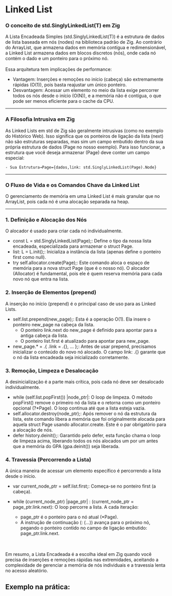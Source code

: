 # Linked List 

### O conceito de std.SinglyLinkedList(T) em Zig
A Lista Encadeada Simples (std.SinglyLinkedList(T)) é 
a estrutura de dados de lista baseada em nós (nodes) 
na biblioteca padrão de Zig. Ao contrário do 
ArrayList, que armazena dados em memória contígua e 
redimensionável, a Linked List armazena dados em 
blocos discretos (nós), onde cada nó contém o dado e 
um ponteiro para o próximo nó.
<br></br>
Essa arquitetura tem implicações de performance:
- Vantagem: Inserções e remoções no início (cabeça) são extremamente rápidas (O(1)), pois basta reajustar um único ponteiro.
- Desvantagem: Acessar um elemento no meio da lista exige percorrer todos os nós desde o início (O(N)), e a memória não é contígua, o que pode ser menos eficiente para o cache da CPU.

---
### A Filosofia Intrusiva em Zig
As Linked Lists em std de Zig são geralmente 
intrusivas (como no exemplo do Histórico Web). Isso 
significa que os ponteiros de ligação da lista (next) 
não são estruturas separadas, mas sim um campo 
embutido dentro da sua própria estrutura de dados 
(Page no nosso exemplo).
Para isso funcionar, a estrutura que você deseja 
armazenar (Page) deve conter um campo especial:

    - Sua Estrutura→Page={dados,link: std.SinglyLinkedList(Page).Node}

---
### O Fluxo de Vida e os Comandos Chave da Linked List
O gerenciamento de memória em uma Linked List é mais 
granular que no ArrayList, pois cada nó é uma alocação 
separada na heap.

---
### 1. Definição e Alocação dos Nós
O alocador é usado para criar cada nó individualmente.
- const L = std.SinglyLinkedList(Page);: Define o tipo da nossa lista encadeada, especializada para armazenar o struct Page.
- list: L = L.init();: Inicializa a instância da lista (apenas define o ponteiro first como null).
- try self.allocator.create(Page);: Este comando aloca o espaço de memória para a nova struct Page (que é o nosso nó). O alocador (Allocator) é fundamental, pois ele é quem reserva memória para cada novo nó que entra na lista.
### 2. Inserção de Elementos (prepend)
A inserção no início (prepend) é o principal caso de uso para as Linked Lists.
- self.list.prepend(new_page);: Esta é a operação O(1). Ela insere o ponteiro new_page na cabeça da lista.
    - O ponteiro link.next do new_page é definido para apontar para a antiga cabeça da lista.
    - O ponteiro list.first é atualizado para apontar para new_page.
- new_page.* = .{ .link = .{}, ... };: Antes de usar prepend, precisamos inicializar o conteúdo do novo nó alocado. O campo link: .{} garante que o nó da lista encadeada seja inicializado corretamente.
### 3. Remoção, Limpeza e Desalocação
A desinicialização é a parte mais crítica, pois cada nó deve ser desalocado individualmente.
- while (self.list.popFirst()) |node_ptr|: O loop de limpeza. O método popFirst() remove o primeiro nó da lista e o retorna como um ponteiro opcional (?*Page). O loop continua até que a lista esteja vazia.
- self.allocator.destroy(node_ptr);: Após remover o nó da estrutura da lista, este comando libera a memória que foi originalmente alocada para aquela struct Page usando allocator.create. Este é o par obrigatório para a alocação de nós.
- defer history.deinit();: Garantido pelo defer, esta função chama o loop de limpeza acima, liberando todos os nós alocados um por um antes que a memória do GPA (gpa.deinit()) seja liberada.
### 4. Travessia (Percorrendo a Lista)
A única maneira de acessar um elemento específico é percorrendo a lista desde o início.
- var current_node_ptr = self.list.first;: Começa-se no ponteiro first (a cabeça).
- while (current_node_ptr) |page_ptr| : (current_node_ptr = page_ptr.link.next): O loop percorre a lista. A cada iteração:

    - page_ptr é o ponteiro para o nó atual (*Page).
    - A instrução de continuação (: (...)) avança para o próximo nó, pegando o ponteiro contido no campo de ligação embutido: page_ptr.link.next.

<br></br>
Em resumo, a Lista Encadeada é a escolha ideal em Zig quando você precisa de inserções e remoções rápidas nas extremidades, aceitando a complexidade de gerenciar a memória de nós individuais e a travessia lenta no acesso aleatório.

## Exemplo na prática: 